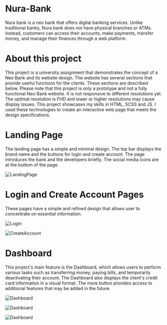 # Nura-Bank
Nura bank is a neo bank that offers digital banking services. Unlike traditional banks, Nura bank does not have physical branches or ATMs. Instead, customers can access their accounts, make payments, transfer money, and manage their finances through a web platform.

# About this project
This project is a university assignment that demonstrates the concept of a Neo Bank and its website design. The website has several sections that provide useful functions for the clients. These sections are described below. Please note that this project is only a prototype and not a fully functional Neo Bank website. It is not responsive to different resolutions yet. The optimal resolution is FHD and lower or higher resolutions may cause display issues.
This project showcases my skills in HTML, SCSS and JS. I used these technologies to create an interactive web page that meets the design specifications.

# Landing Page
The landing page has a simple and minimal design. The top bar displays the brand name and the buttons for login and create account. The page introduces the bank and the developers briefly. The social media icons are at the bottom of the page.

![LandingPage](https://github.com/Arad-Afzali/Nura-Bank/assets/76968008/496e694b-0b73-4588-93ff-2a8fa9c8bd78)

# Login and Create Account Pages
These pages have a simple and refined design that allows user to concentrate on essential information.

![Login](https://github.com/Arad-Afzali/Nura-Bank/assets/76968008/b10486ef-4577-4f4f-aaa9-17237916c4bd)

![CreateAccount](https://github.com/Arad-Afzali/Nura-Bank/assets/76968008/a93b7626-993b-4ec5-86aa-faba854c16e3)


# Dashboard
This project's main feature is the Dashboard, which allows users to perform various tasks such as transferring money, paying bills, and temporarily deactivating their account. The Dashboard also displays the client's credit card information in a visual format. The more button provides access to additional features that may be added in the future.

![Dashboard](https://github.com/Arad-Afzali/Nura-Bank/assets/76968008/8bbef3ab-1389-428f-95ca-4605dc218315)

![Dashboard](https://github.com/Arad-Afzali/Nura-Bank/assets/76968008/2a38ff56-646e-43c0-894b-c1e48253a385)

![Dashboard](https://github.com/Arad-Afzali/Nura-Bank/assets/76968008/6435bbfa-2152-4b7c-8c6e-e9893503f955)

